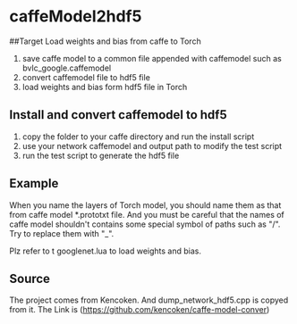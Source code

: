 # caffeModel2hdf5

##Target 
Load weights and bias from caffe to Torch

1. save caffe model to a common file appended with caffemodel such as bvlc\_google.caffemodel
2. convert caffemodel file to hdf5 file
3. load weights and bias form hdf5 file in Torch

## Install and convert caffemodel to  hdf5 
1. copy the folder to your caffe directory and run the install script
2. use your network caffemodel and output path to modify the test script 
3. run the test script to generate the hdf5 file

## Example
When you name the layers of Torch model, you should name them as that from caffe model \*.prototxt file.
And you must be careful that the names of caffe model shouldn't contains some special symbol of paths such as "/". Try 
to replace them with "\_".

Plz refer to t googlenet.lua to load weights and bias.

## Source 
The project comes from Kencoken. And dump_network_hdf5.cpp is copyed from it. The Link is (https://github.com/kencoken/caffe-model-conver)

